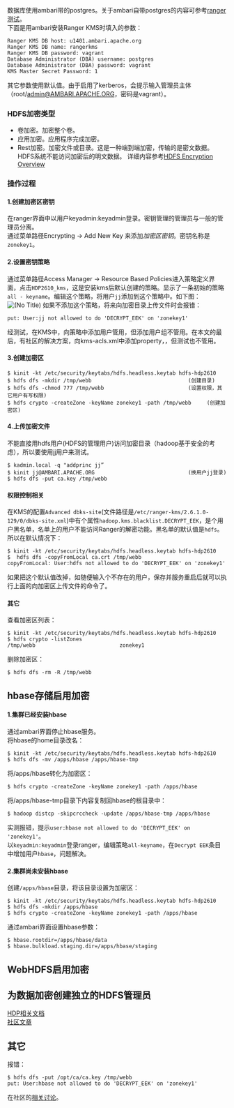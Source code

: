 数据库使用ambari带的postgres。关于ambari自带postgres的内容可参考[ranger测试](ranger测试)。  
下面是用ambari安装Ranger KMS时填入的参数：
```
Ranger KMS DB host: u1401.ambari.apache.org
Ranger KMS DB name: rangerkms
Ranger KMS DB password: vagrant
Database Administrator (DBA) username: postgres
Database Administrator (DBA) password: vagrant
KMS Master Secret Password: 1
````
其它参数使用默认值。由于启用了kerberos，会提示输入管理员主体（root/admin@AMBARI.APACHE.ORG，密码是vagrant）。  

### HDFS加密类型
- 卷加密。加密整个卷。
- 应用加密。应用程序完成加密。
- Rest加密。加密文件或目录。这是一种端到端加密，传输的是密文数据。HDFS系统不能访问加密后的明文数据。
详细内容参考[​HDFS Encryption Overview](https://docs.hortonworks.com/HDPDocuments/HDP2/HDP-2.6.1/bk_security/content/hdfs-encryption-overview.html)

### 操作过程
#### 1.创建加密区密钥
在ranger界面中以用户keyadmin:keyadmin登录。密钥管理的管理员与一般的管理员分离。  
通过菜单路径Encrypting -> Add New Key 来添加*加密区密钥*。密钥名称是`zonekey1`。  
#### 2.设置密钥策略
通过菜单路径Access Manager -> Resource Based Policies进入策略定义界面，点击`HDP2610_kms`，这是安装kms后默认创建的策略。显示了一条初始的策略`all - keyname`。编辑这个策略，将用户`jj`添加到这个策略中。如下图：  
![(No Title)](https://github.com/wbwangk/wbwangk.github.io/raw/master/images/kms1.png)
如果不添加这个策略，将来向加密目录上传文件时会报错：
```
put: User:jj not allowed to do 'DECRYPT_EEK' on 'zonekey1'
```
经测试，在KMS中，向策略中添加用户管用，但添加用户组不管用。在本文的最后，有社区的解决方案，向kms-acls.xml中添加property，，但测试也不管用。  
#### 3.创建加密区
```
$ kinit -kt /etc/security/keytabs/hdfs.headless.keytab hdfs-hdp2610
$ hdfs dfs -mkdir /tmp/webb                               (创建目录)
$ hdfs dfs -chmod 777 /tmp/webb                           (设置权限，其它用户有写权限)
$ hdfs crypto -createZone -keyName zonekey1 -path /tmp/webb     (创建加密区)
```
#### 4.上传加密文件
不能直接用hdfs用户(HDFS的管理用户)访问加密目录（hadoop基于安全的考虑），所以要使用jj用户来测试。  
```
$ kadmin.local -q "addprinc jj”
$ kinit jj@AMBARI.APACHE.ORG                              (换用户jj登录)
$ hdfs dfs -put ca.key /tmp/webb
```
#### 权限控制相关
在KMS的配置`Advanced dbks-site`(文件路径是`/etc/ranger-kms/2.6.1.0-129/0/dbks-site.xml`)中有个属性`hadoop.kms.blacklist.DECRYPT_EEK`，是个用户黑名单，名单上的用户不能访问Ranger的解密功能。黑名单的默认值是`hdfs`。所以在默认情况下：
```
$ kinit -kt /etc/security/keytabs/hdfs.headless.keytab hdfs-hdp2610
$  hdfs dfs -copyFromLocal ca.crt /tmp/webb
copyFromLocal: User:hdfs not allowed to do 'DECRYPT_EEK' on 'zonekey1'
```
如果把这个默认值改掉，如随便输入个不存在的用户，保存并服务重启后就可以执行上面的向加密区上传文件的命令了。
#### 其它
查看加密区列表：
```
$ kinit -kt /etc/security/keytabs/hdfs.headless.keytab hdfs-hdp2610
$ hdfs crypto -listZones
/tmp/webb                           zonekey1
```
删除加密区：
```
$ hdfs dfs -rm -R /tmp/webb
```
## hbase存储启用加密
#### 1.集群已经安装hbase
通过ambari界面停止hbase服务。  
将hbase的home目录改名：
```
$ kinit -kt /etc/security/keytabs/hdfs.headless.keytab hdfs-hdp2610
$ hdfs dfs -mv /apps/hbase /apps/hbase-tmp
```
将/apps/hbase转化为加密区：
```
$ hdfs crypto -createZone -keyName zonekey1 -path /apps/hbase
```
将/apps/hbase-tmp目录下内容复制回hbase的根目录中：
```
$ hadoop distcp -skipcrccheck -update /apps/hbase-tmp /apps/hbase
```
实测报错，提示`user:hbase not allowed to do 'DECRYPT_EEK' on 'zonekey1'`。  
以`keyadmin:keyadmin`登录ranger，编辑策略`all-keyname`，在`Decrypt EEK`条目中增加用户`hbase`，问题解决。  

#### 2.集群尚未安装hbase
创建`/apps/hbase`目录，将该目录设置为加密区：
```
$ kinit -kt /etc/security/keytabs/hdfs.headless.keytab hdfs-hdp2610
$ hdfs dfs -mkdir /apps/hbase
$ hdfs crypto -createZone -keyName zonekey1 -path /apps/hbase
```
通过ambari界面设置hbase参数：
```
$ hbase.rootdir=/apps/hbase/data
$ hbase.bulkload.staging.dir=/apps/hbase/staging
```
## WebHDFS启用加密
## 为数据加密创建独立的HDFS管理员
[HDP相关文档](https://docs.hortonworks.com/HDPDocuments/HDP2/HDP-2.6.0/bk_security/content/hdfs-encr-appendix.html)   
[社区文章](https://community.hortonworks.com/content/supportkb/49506/how-to-add-an-hdfs-admin-user-for-ranger-kms.html)

## 其它
报错：  
```
$ hdfs dfs -put /opt/ca/ca.key /tmp/webb
put: User:hbase not allowed to do 'DECRYPT_EEK' on 'zonekey1'
```
在社区的[相关讨论](https://community.hortonworks.com/questions/118544/user-not-allowed-to-do-decrypt-eek-despite-the-gro.html)。  